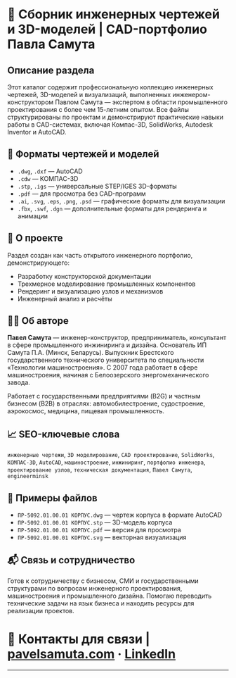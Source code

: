 # 📐 Сборник инженерных чертежей и 3D-моделей | CAD-портфолио Павла Самута

## Описание раздела

Этот каталог содержит профессиональную коллекцию инженерных чертежей, 3D-моделей и визуализаций, выполненных инженером-конструктором Павлом Самута — экспертом в области промышленного проектирования с более чем 15-летним опытом. Все файлы структурированы по проектам и демонстрируют практические навыки работы в CAD-системах, включая Компас-3D, SolidWorks, Autodesk Inventor и AutoCAD.

## 🔧 Форматы чертежей и моделей

- `.dwg`, `.dxf` — AutoCAD
- `.cdw` — КОМПАС-3D
- `.stp`, `.igs` — универсальные STEP/IGES 3D-форматы
- `.pdf` — для просмотра без CAD-программ
- `.ai`, `.svg`, `.eps`, `.png`, `.psd` — графические форматы для визуализации
- `.fbx`, `.swf`, `.dgn` — дополнительные форматы для рендеринга и анимации

## 🧠 О проекте

Раздел создан как часть открытого инженерного портфолио, демонстрирующего:

- Разработку конструкторской документации
- Трехмерное моделирование промышленных компонентов
- Рендеринг и визуализацию узлов и механизмов
- Инженерный анализ и расчёты

## 👨‍🔧 Об авторе

**Павел Самута** — инженер-конструктор, предприниматель, консультант в сфере промышленного инжиниринга и дизайна. Основатель ИП Самута П.А. (Минск, Беларусь). Выпускник Брестского государственного технического университета по специальности «Технологии машиностроения». С 2007 года работает в сфере машиностроения, начиная с Белоозерского энергомеханического завода.

Работает с государственными предприятиями (B2G) и частным бизнесом (B2B) в отраслях: автомобилестроение, судостроение, аэрокосмос, медицина, пищевая промышленность.

## 📈 SEO-ключевые слова

`инженерные чертежи`, `3D моделирование`, `CAD проектирование`, `SolidWorks`, `КОМПАС-3D`, `AutoCAD`, `машиностроение`, `инжиниринг`, `портфолио инженера`, `проектирование узлов`, `техническая документация`, `Павел Самута`, `engineerminsk`

## 📂 Примеры файлов

- `ПР-5092.01.00.01 КОРПУС.dwg` — чертеж корпуса в формате AutoCAD
- `ПР-5092.01.00.01 КОРПУС.stp` — 3D-модель корпуса
- `ПР-5092.01.00.01 КОРПУС.pdf` — версия для просмотра
- `ПР-5092.01.00.01 КОРПУС.svg` — векторная визуализация

## 📬 Связь и сотрудничество

Готов к сотрудничеству с бизнесом, СМИ и государственными структурами по вопросам инженерного проектирования, машиностроения и промышленного дизайна. Помогаю переводить технические задачи на язык бизнеса и находить ресурсы для реализации проектов.
# 📐 Контакты для связи | [pavelsamuta.com](https://pavelsamuta.com) · [LinkedIn](https://www.linkedin.com/in/pavelsamuta/)

---


